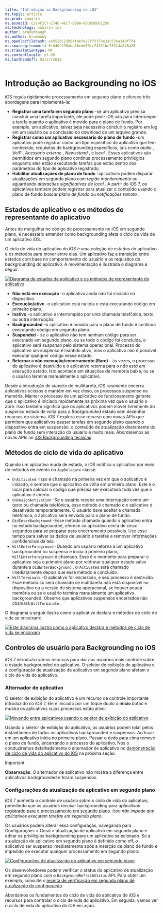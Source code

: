 ```yaml
---
title: "Introdução ao Backgrounding no iOS"
ms.topic: article
ms.prod: xamarin
ms.assetid: E214F2C7-E74E-46C7-B5BA-080B30D61250
ms.technology: xamarin-ios
author: bradumbaugh
ms.author: brumbaug
ms.openlocfilehash: e46520122b54fabfe27f73370e2ab736a349f7f4
ms.sourcegitcommit: 6cd40d190abe38edd50fc74331be15324a845a28
ms.translationtype: MT
ms.contentlocale: pt-BR
ms.lasthandoff: 02/27/2018
---
```

# <a name="introduction-to-backgrounding-in-ios"></a>Introdução ao Backgrounding no iOS

iOS regula rigidamente processamento em segundo plano e oferece três abordagens para implementá-la:

-  **Registrar uma tarefa em segundo plano** -se um aplicativo precisa concluir uma tarefa importante, ele pode pedir iOS não para interromper a tarefa quando o aplicativo é movido para o plano de fundo. Por exemplo, um aplicativo, talvez seja necessário concluir o registro em log em um usuário ou a conclusão do download de um arquivo grande.
-  **Registrar como um aplicativo necessário do plano de fundo** -um aplicativo pode registrar como um tipo específico de aplicativo que tem conhecido, requisitos de backgrounding específicos, tais como *áudio* , *VoIP* ,  *Acessório externo* , *Newsstand* , e *local* . Esses aplicativos são permitidos em segundo plano contínua processamento privilégios enquanto eles estão executando tarefas que estão dentro dos parâmetros do tipo de aplicativo registrado.
-  **Habilitar atualizações de plano de fundo** -aplicativos podem disparar atualizações em segundo plano com *região monitoramento* ou aguardando *alterações significativas de local* . A partir do iOS 7, os aplicativos também podem registrar para atualizar o conteúdo usando o plano de fundo *buscar plano de fundo* ou *notificações remoto* .


## <a name="application-states-and-application-delegate-methods"></a>Estados de aplicativo e os métodos de representante do aplicativo

Antes de mergulhar no código de processamento no iOS em segundo plano, é necessário entender como backgrounding afeta o ciclo de vida de um aplicativo iOS.

O ciclo de vida do aplicativo do iOS é uma coleção de estados do aplicativo e os métodos para mover entre elas. Um aplicativo faz a transição entre estados com base no comportamento do usuário e os requisitos de backgrounding do aplicativo. A movimentação é ilustrada o diagrama a seguir:

 [ ![](introduction-to-backgrounding-in-ios-images/applicationlifecycle-.png "Diagrama de estados de aplicativo e os métodos de representante do aplicativo")](introduction-to-backgrounding-in-ios-images/applicationlifecycle-.png)

-  **Não está em execução** -o aplicativo ainda não foi iniciado no dispositivo.
-  **Execução/ativo** -o aplicativo está na tela e está executando código em primeiro plano.
-  **Inativo** -o aplicativo é interrompido por uma chamada telefônica, texto ou outra interrupção.
-  **Backgrounded** -o aplicativo é movido para o plano de fundo e continua executando código em segundo plano.
-  **Suspended** - se o aplicativo não tem nenhum código para ser executado em segundo plano, ou se todo o código foi concluída, o aplicativo será *suspenso* pelo sistema operacional. Processo do aplicativo um suspenso é mantido ativo, mas o aplicativo não é possível executar qualquer código nesse estado.
-  **Retornar a não execução/encerramento (Rare)** - às vezes, o processo do aplicativo é destruído e o aplicativo retorna para o *não está em execução* estado. Isto acontece em situações de memória baixa, ou se o usuário termina manualmente o aplicativo.


Desde a introdução de suporte de multitarefa, iOS raramente encerra aplicativos ociosos e mantém em vez disso, os processos *suspenso* na memória. Manter o processo de um aplicativo de funcionamento garante que o aplicativo é iniciado rapidamente na próxima vez que o usuário o abrir. Isso também significa que os aplicativos podem mover livremente do *suspenso* estado de volta para o *Backgrounded* estado sem desenhar recursos do sistema. iOS 7 explora esse recurso com novas APIs que permitem que aplicativos pausar tarefas em segundo plano quando o dispositivo entra em suspensão, o conteúdo de atualização diretamente do plano de fundo sem interação do usuário e muito mais. Abordaremos as novas APIs no [iOS Backgrounding técnicas](~/ios/app-fundamentals/backgrounding/ios-backgrounding-techniques/index.md).

## <a name="application-lifecycle-methods"></a>Métodos de ciclo de vida do aplicativo

Quando um aplicativo muda de estado, o iOS notifica o aplicativo por meio de métodos de evento no `AppDelegate` classe:

-  `OnActivated` -Isso é chamado na primeira vez em que o aplicativo é iniciado, e sempre que o aplicativo de volta em primeiro plano. Este é o local para colocar o código que precisa ser executado toda vez que o aplicativo é aberto.
-  `OnResignActivation` -Se o usuário recebe uma interrupção como um texto ou chamada telefônica, esse método é chamado e o aplicativo é desativado temporariamente. O usuário deve aceitar a chamada telefônica, o aplicativo será enviado para o plano de fundo.
-  `DidEnterBackground` -Esse método chamado quando o aplicativo entra no estado backgrounded, oferece ao aplicativo cerca de cinco segundos para se preparar para encerramento possíveis. Use esse tempo para salvar os dados de usuário e tarefas e remover informações confidenciais da tela.
-  `WillEnterForeground` -Quando um usuário retorna a um aplicativo backgrounded ou suspenso e inicia o primeiro plano, `WillEnterForeground` é chamado. Esse é o momento para preparar o aplicativo seja o primeiro plano por reidratar qualquer estado salvo durante a `DidEnterBackground` .  `OnActivated` será chamado imediatamente depois que esse método é concluído.
-  `WillTerminate` -O aplicativo for encerrado, e seu processo é destruído. Esse método só será chamado se multitarefa não está disponível no dispositivo ou a versão do sistema operacional, se houver pouca memória ou se o usuário termina manualmente um aplicativo backgrounded. Observe que aplicativos suspensos encerrados não chamará `WillTerminate` .


O diagrama a seguir ilustra como o aplicativo declara e métodos de ciclo de vida se encaixam:

 [ ![](introduction-to-backgrounding-in-ios-images/image2.png "Este diagrama ilustra como o aplicativo declara e métodos de ciclo de vida se encaixam")](introduction-to-backgrounding-in-ios-images/image2.png)

## <a name="user-controls-for-backgrounding-in-ios"></a>Controles de usuário para Backgrounding no iOS

iOS 7 introduziu vários recursos para dar aos usuários mais controle sobre o estado backgrounded do aplicativo. O seletor de exibição do aplicativo e a configuração de atualização de aplicativo em segundo plano afetam o ciclo de vida do aplicativo.

### <a name="app-switcher"></a>Alternador de aplicativo

O seletor de exibição do aplicativo é um recurso de controle importante introduzido no iOS 7. Ele é iniciado por um toque duplo o **início** botão e mostra os aplicativos cujos processos estão ativo:

 [ ![](introduction-to-backgrounding-in-ios-images/app-switcher-.png "Movendo entre aplicativos usando o seletor de exibição do aplicativo")](introduction-to-backgrounding-in-ios-images/app-switcher-.png)

Usando o seletor de exibição do aplicativo, os usuários podem rolar pelos instantâneos de todos os aplicativos backgrounded e suspensos. Ao tocar em um aplicativo inicia no primeiro plano. Passar o dedo para cima remove o plano de fundo, encerrando o processo do aplicativo. Nós o conduziremos detalhadamente o alternador de aplicativo no [demonstração de ciclo de vida do aplicativo do iOS](~/ios/app-fundamentals/backgrounding/application-lifecycle-demo.md) na próxima seção.

> [!IMPORTANT]
> **Observação**: O alternador de aplicativo não mostra a diferença entre aplicativos backgrounded e foram suspensos.



### <a name="background-app-refresh-settings"></a>Configurações de atualização de aplicativo em segundo plano

iOS 7 aumenta o controle de usuário sobre o ciclo de vida do aplicativo, permitindo que os usuários recusar backgrounding para aplicativos [registrado para o processamento em segundo plano](~/ios/app-fundamentals/backgrounding/ios-backgrounding-techniques/registering-applications-to-run-in-background.md). *Isso não impede que aplicativos executem tarefas em segundo plano*.

Os usuários podem alterar essa configuração, navegando para <span class="uiitem">Configurações > Geral > atualização de aplicativo em segundo plano</span> e editar os privilégios backgrounding para um aplicativo selecionado. Se a atualização de aplicativo em segundo plano é definido como off, o aplicativo ser suspenso imediatamente após a inserção de plano de fundo e impedido de executar qualquer processamento em segundo plano:

 [ ![](introduction-to-backgrounding-in-ios-images/settings-.png "Configurações de atualização de aplicativo em segundo plano")](introduction-to-backgrounding-in-ios-images/settings-.png)

Os desenvolvedores podem verificar o status do aplicativo de atualização em segundo plano com o `BackgroundRefreshStatus` API. Para obter um exemplo, consulte o [receita de verificação em segundo plano de atualização de configuração](https://developer.xamarin.com/recipes/ios/multitasking/check_background_refresh_setting/).

Abordamos os fundamentos do ciclo de vida do aplicativo do iOS e recursos para controlar o ciclo de vida do aplicativo. Em seguida, vamos ver o ciclo de vida do aplicativo do iOS em ação.

